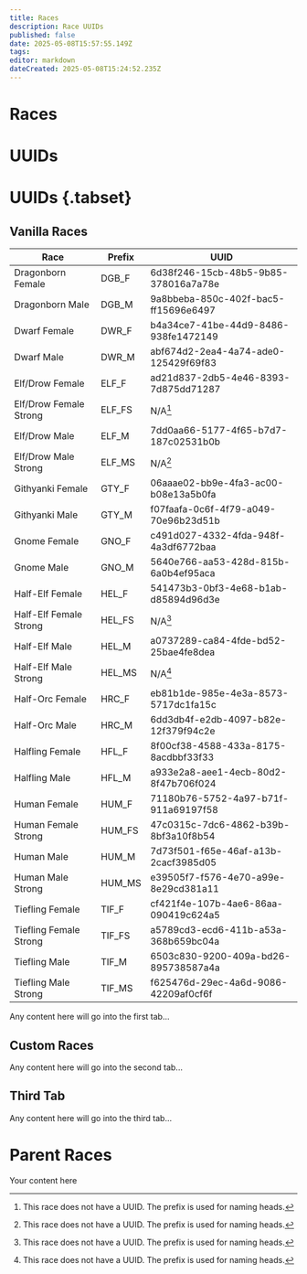```yaml
---
title: Races
description: Race UUIDs
published: false
date: 2025-05-08T15:57:55.149Z
tags: 
editor: markdown
dateCreated: 2025-05-08T15:24:52.235Z
---
```


# Races

# UUIDs
# UUIDs {.tabset}
## Vanilla Races
| Race | Prefix | UUID |
|----------|----------|----------|
|Dragonborn Female|DGB_F|6d38f246-15cb-48b5-9b85-378016a7a78e|
|Dragonborn Male|DGB_M|9a8bbeba-850c-402f-bac5-ff15696e6497|
|Dwarf Female|DWR_F|b4a34ce7-41be-44d9-8486-938fe1472149|
|Dwarf Male|DWR_M|abf674d2-2ea4-4a74-ade0-125429f69f83|
|Elf/Drow Female|ELF_F|ad21d837-2db5-4e46-8393-7d875dd71287|
|Elf/Drow Female Strong|ELF_FS|N/A[^1]|
|Elf/Drow Male|ELF_M|7dd0aa66-5177-4f65-b7d7-187c02531b0b|
|Elf/Drow Male Strong|ELF_MS|N/A[^1]|
|Githyanki Female|GTY_F|06aaae02-bb9e-4fa3-ac00-b08e13a5b0fa|
|Githyanki Male|GTY_M|f07faafa-0c6f-4f79-a049-70e96b23d51b|
|Gnome Female|GNO_F|c491d027-4332-4fda-948f-4a3df6772baa|
|Gnome Male|GNO_M|5640e766-aa53-428d-815b-6a0b4ef95aca|
|Half-Elf Female|HEL_F|541473b3-0bf3-4e68-b1ab-d85894d96d3e|
|Half-Elf Female Strong|HEL_FS|N/A[^1]|
|Half-Elf Male|HEL_M|a0737289-ca84-4fde-bd52-25bae4fe8dea|
|Half-Elf Male Strong|HEL_MS|N/A[^1]|
|Half-Orc Female|HRC_F|eb81b1de-985e-4e3a-8573-5717dc1fa15c|
|Half-Orc Male|HRC_M|6dd3db4f-e2db-4097-b82e-12f379f94c2e|
|Halfling Female|HFL_F|8f00cf38-4588-433a-8175-8acdbbf33f33|
|Halfling Male|HFL_M|a933e2a8-aee1-4ecb-80d2-8f47b706f024|
|Human Female|HUM_F|71180b76-5752-4a97-b71f-911a69197f58|
|Human Female Strong|HUM_FS|47c0315c-7dc6-4862-b39b-8bf3a10f8b54|
|Human Male|HUM_M|7d73f501-f65e-46af-a13b-2cacf3985d05|
|Human Male Strong|HUM_MS|e39505f7-f576-4e70-a99e-8e29cd381a11|
|Tiefling Female|TIF_F|cf421f4e-107b-4ae6-86aa-090419c624a5|
|Tiefling Female Strong|TIF_FS|a5789cd3-ecd6-411b-a53a-368b659bc04a|
|Tiefling Male|TIF_M|6503c830-9200-409a-bd26-895738587a4a|
|Tiefling Male Strong|TIF_MS|f625476d-29ec-4a6d-9086-42209af0cf6f|

[^1]: This race does not have a UUID. The prefix is used for naming heads.

Any content here will go into the first tab...

## Custom Races

Any content here will go into the second tab...

## Third Tab

Any content here will go into the third tab...


# Parent Races
Your content here